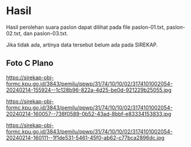 # Hasil

Hasil perolehan suara paslon dapat dilihat pada file paslon-01.txt, paslon-02.txt, dan paslon-03.txt.

Jika tidak ada, artinya data tersebut belum ada pada SIREKAP.

## Foto C Plano

https://sirekap-obj-formc.kpu.go.id/3843/pemilu/ppwp/31/74/10/10/02/3174101002054-20240214-155924--1c128b96-822a-4d25-be0d-921229b25055.jpg

https://sirekap-obj-formc.kpu.go.id/3843/pemilu/ppwp/31/74/10/10/02/3174101002054-20240214-160057--738f0589-0b52-43ad-8bbf-e83334153833.jpg

https://sirekap-obj-formc.kpu.go.id/3843/pemilu/ppwp/31/74/10/10/02/3174101002054-20240214-160111--1f1de531-5461-45f0-ab62-c77bca2896dc.jpg
